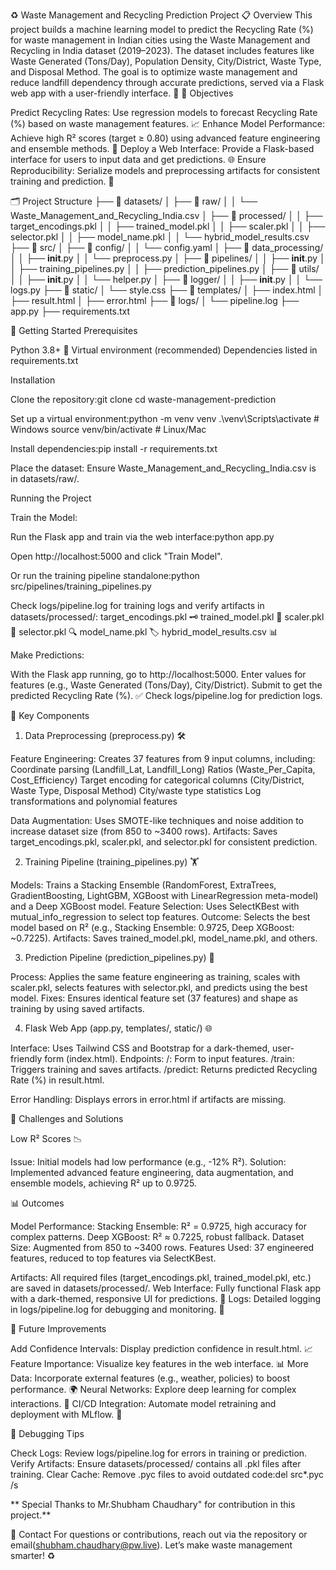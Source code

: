 ♻️ Waste Management and Recycling Prediction Project
📋 Overview
This project builds a machine learning model to predict the Recycling Rate (%) for waste management in Indian cities using the Waste Management and Recycling in India dataset (2019–2023). The dataset includes features like Waste Generated (Tons/Day), Population Density, City/District, Waste Type, and Disposal Method. The goal is to optimize waste management and reduce landfill dependency through accurate predictions, served via a Flask web app with a user-friendly interface. 🚀
🎯 Objectives

Predict Recycling Rates: Use regression models to forecast Recycling Rate (%) based on waste management features. 📈
Enhance Model Performance: Achieve high R² scores (target ≥ 0.80) using advanced feature engineering and ensemble methods. 🧠
Deploy a Web Interface: Provide a Flask-based interface for users to input data and get predictions. 🌐
Ensure Reproducibility: Serialize models and preprocessing artifacts for consistent training and prediction. 💾

🗂️ Project Structure
├── 📂 datasets/
│   ├── 📂 raw/
│   │   └── Waste_Management_and_Recycling_India.csv
│   ├── 📂 processed/
│   │   ├── target_encodings.pkl
│   │   ├── trained_model.pkl
│   │   ├── scaler.pkl
│   │   ├── selector.pkl
│   │   ├── model_name.pkl
│   │   └── hybrid_model_results.csv
├── 📂 src/
│   ├── 📂 config/
│   │   └── config.yaml
│   ├── 📂 data_processing/
│   │   ├── __init__.py
│   │   └── preprocess.py
│   ├── 📂 pipelines/
│   │   ├── __init__.py
│   │   ├── training_pipelines.py
│   │   ├── prediction_pipelines.py
│   ├── 📂 utils/
│   │   ├── __init__.py
│   │   └── helper.py
│   ├── 📂 logger/
│   │   ├── __init__.py
│   │   └── logs.py
├── 📂 static/
│   └── style.css
├── 📂 templates/
│   ├── index.html
│   ├── result.html
│   ├── error.html
├── 📂 logs/
│   └── pipeline.log
├── app.py
├── requirements.txt

🚀 Getting Started
Prerequisites

Python 3.8+ 🐍
Virtual environment (recommended)
Dependencies listed in requirements.txt

Installation

Clone the repository:git clone <repository-url>
cd waste-management-prediction


Set up a virtual environment:python -m venv venv
.\venv\Scripts\activate  # Windows
source venv/bin/activate  # Linux/Mac


Install dependencies:pip install -r requirements.txt


Place the dataset:
Ensure Waste_Management_and_Recycling_India.csv is in datasets/raw/.



Running the Project

Train the Model:

Run the Flask app and train via the web interface:python app.py


Open http://localhost:5000 and click "Train Model".


Or run the training pipeline standalone:python src/pipelines/training_pipelines.py


Check logs/pipeline.log for training logs and verify artifacts in datasets/processed/:
target_encodings.pkl 🗝️
trained_model.pkl 🤖
scaler.pkl 📏
selector.pkl 🔍
model_name.pkl 🏷️
hybrid_model_results.csv 📊




Make Predictions:

With the Flask app running, go to http://localhost:5000.
Enter values for features (e.g., Waste Generated (Tons/Day), City/District).
Submit to get the predicted Recycling Rate (%). ✅
Check logs/pipeline.log for prediction logs.



🔧 Key Components
1. Data Preprocessing (preprocess.py) 🛠️

Feature Engineering: Creates 37 features from 9 input columns, including:
Coordinate parsing (Landfill_Lat, Landfill_Long)
Ratios (Waste_Per_Capita, Cost_Efficiency)
Target encoding for categorical columns (City/District, Waste Type, Disposal Method)
City/waste type statistics
Log transformations and polynomial features


Data Augmentation: Uses SMOTE-like techniques and noise addition to increase dataset size (from 850 to ~3400 rows).
Artifacts: Saves target_encodings.pkl, scaler.pkl, and selector.pkl for consistent prediction.

2. Training Pipeline (training_pipelines.py) 🏋️

Models: Trains a Stacking Ensemble (RandomForest, ExtraTrees, GradientBoosting, LightGBM, XGBoost with LinearRegression meta-model) and a Deep XGBoost model.
Feature Selection: Uses SelectKBest with mutual_info_regression to select top features.
Outcome: Selects the best model based on R² (e.g., Stacking Ensemble: 0.9725, Deep XGBoost: ~0.7225).
Artifacts: Saves trained_model.pkl, model_name.pkl, and others.

3. Prediction Pipeline (prediction_pipelines.py) 🔮

Process: Applies the same feature engineering as training, scales with scaler.pkl, selects features with selector.pkl, and predicts using the best model.
Fixes: Ensures identical feature set (37 features) and shape as training by using saved artifacts.

4. Flask Web App (app.py, templates/, static/) 🌐

Interface: Uses Tailwind CSS and Bootstrap for a dark-themed, user-friendly form (index.html).
Endpoints:
/: Form to input features.
/train: Triggers training and saves artifacts.
/predict: Returns predicted Recycling Rate (%) in result.html.


Error Handling: Displays errors in error.html if artifacts are missing.

🛑 Challenges and Solutions


Low R² Scores 📉

Issue: Initial models had low performance (e.g., -12% R²).
Solution: Implemented advanced feature engineering, data augmentation, and ensemble models, achieving R² up to 0.9725.



📊 Outcomes

Model Performance:
Stacking Ensemble: R² = 0.9725, high accuracy for complex patterns.
Deep XGBoost: R² ≈ 0.7225, robust fallback.
Dataset Size: Augmented from 850 to ~3400 rows.
Features Used: 37 engineered features, reduced to top features via SelectKBest.


Artifacts: All required files (target_encodings.pkl, trained_model.pkl, etc.) are saved in datasets/processed/.
Web Interface: Fully functional Flask app with a dark-themed, responsive UI for predictions. 🌟
Logs: Detailed logging in logs/pipeline.log for debugging and monitoring. 📜

🔮 Future Improvements

Add Confidence Intervals: Display prediction confidence in result.html. 📈
Feature Importance: Visualize key features in the web interface. 📊
More Data: Incorporate external features (e.g., weather, policies) to boost performance. 🌍
Neural Networks: Explore deep learning for complex interactions. 🧠
CI/CD Integration: Automate model retraining and deployment with MLflow. 🚀

🐛 Debugging Tips

Check Logs: Review logs/pipeline.log for errors in training or prediction.
Verify Artifacts: Ensure datasets/processed/ contains all .pkl files after training.
Clear Cache: Remove .pyc files to avoid outdated code:del src\*.pyc /s

 ** Special Thanks to Mr.Shubham Chaudhary" for contribution in this project.**


📧 Contact
For questions or contributions, reach out via the repository or email(shubham.chaudhary@pw.live). Let’s make waste management smarter! ♻️